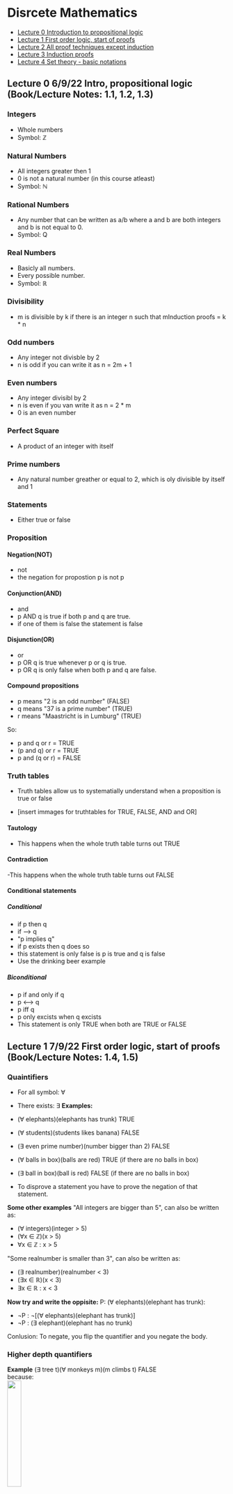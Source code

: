 # Disrcete Mathematics

- [Lecture 0 Introduction to propositional logic](#Lecture0)
- [Lecture 1 First order logic, start of proofs](#Lecture1)
- [Lecture 2 All proof techniques except induction](#Lecture2)
- [Lecture 3 Induction proofs](#Lecture3)
- [Lecture 4 Set theory - basic notations](#Lecture4)

## <a name=Lecture0></a> Lecture 0 6/9/22 Intro, propositional logic (Book/Lecture Notes: 1.1, 1.2, 1.3)
### Integers
- Whole numbers
- Symbol: ℤ

### Natural Numbers
- All integers greater then 1
- 0 is not a natural number (in this course atleast)
- Symbol: ℕ

### Rational Numbers
- Any number that can be written as a/b where a and b are both integers and b is not equal to 0.
- Symbol: Q

### Real Numbers
- Basicly all numbers. 
- Every possible number.
- Symbol: ℝ

### Divisibility
- m is divisible by k if there is an integer n such that mInduction proofs = k * n

### Odd numbers
- Any integer not divisble by 2
- n is odd if you can write it as n = 2m + 1

### Even numbers
- Any integer divisibl by 2
- n is even if you van write it as n = 2 * m
- 0 is an even number

### Perfect Square
- A product of an integer with itself

### Prime numbers
- Any natural number greather or equal to 2, which is oly divisible by itself and 1

### Statements
- Either true or false


### Proposition
#### Negation(NOT)
- not
- the negation for propostion p is not p

#### Conjunction(AND)
- and
- p AND q is true if both p and q are true.
- if one of them is false the statement is false

#### Disjunction(OR)
- or
- p OR q is true whenever p or q is true.
- p OR q is only false when both p and q are false.

#### Compound propositions
- p means "2 is an odd number" (FALSE)
- q means "37 is a prime number" (TRUE)
- r means "Maastricht is in Lumburg" (TRUE)

So:
- p and q or r  = TRUE
- (p and q) or r = TRUE
- p and (q or r) = FALSE

### Truth tables
- Truth tables allow us to systematially understand when a proposition is true or false

- [insert immages for truthtables for TRUE, FALSE, AND and OR]
#### Tautology
- This happens when the whole truth table turns out TRUE

#### Contradiction
-This happens when the whole truth table turns out FALSE

#### Conditional statements
##### Conditional
- if p then q
- if --> q
- "p implies q"
- if p exists then q does so
- this statement is only false is p is true and q is false
- Use the drinking beer example

##### Biconditional
- p if and only if q
- p <--> q
- p iff q
- p only excists when q excists
- This statement is only TRUE when both are TRUE or FALSE

## <a name=Lecture1></a> Lecture 1 7/9/22 First order logic, start of proofs (Book/Lecture Notes: 1.4, 1.5)

### Quaintifiers
- For all symbol: ∀
- There exists: ∃
**Examples:**
- (∀ elephants)(elephants has trunk) TRUE
- (∀ students)(students likes banana) FALSE
- (∃ even prime number)(number bigger than 2) FALSE
- (∀ balls in box)(balls are red) TRUE (if there are no balls in box)
- (∃ ball in box)(ball is red) FALSE (if there are no balls in box)

- To disprove a statement you have to prove the negation of that statement.

**Some other examples**
"All integers are bigger than 5", can also be written as:
- (∀ integers)(integer > 5)
- (∀x ∈ ℤ)(x > 5)
- ∀x ∈ ℤ : x > 5

"Some realnumber is smaller than 3", can also be written as:
- (∃ realnumber)(realnumber < 3)
- (∃x ∈ ℝ)(x < 3)
- ∃x ∈ ℝ : x < 3

**Now try and write the oppisite:**
P: (∀ elephants)(elephant has trunk):
- ¬P : ¬[(∀ elephants)(elephant has trunk)]
- ¬P : (∃ elephant)(elephant has no trunk)

Conlusion: To negate, you flip the quantifier and you negate the body.

### Higher depth quantifiers

**Example**
(∃ tree t)(∀ monkeys m)(m climbs t) FALSE  
because:<br>
<img src="imgs/MonkeyTree1.png"  width=25% height=25%>

(∀ monkeys m)(∃ trees t)(m climbs t) TRUE  
because:<br>
<img src="imgs/MonkeyTree2.png"  width=25% height=25%>


**Negation of example:**
P: (∃ tree t)(∀ monkeys m)(m climbs t):
- ¬P: [(∃ tree t)(∀ monkeys m)(m climbs t)]
- ¬P: (∀ trees t)(∃ monkey m)(m does not climb t)

### Direct proof
**Example 1**  
(∀x ∈ ℤ)(∃y ∈ ℤ)(3x + y <= 4) which is TRUE<br>
*proof by direct proof:*  <br>
<ins>let</ins> x ∈ ℤ <ins>take</ins> y = 3-3x  
(y ∈ ℤ because x = ℤ)  
<ins>then</ins> 3x+y=3x+(3-3x) = 3 <= 4 which completes the proof.

**Example 2**  
(∃x ∈ ℤ)(∀y ∈ ℤ)(3x + y <= 4) which is FALSE<br>
*proof by direct proof:*<br>
first we negate the proposition (WHY?) Sometimes to prove a proposition you have to disprove the negation of that proposition. In this case we have to disprove the propositio, so we are gonna prove the negation of the proposition.  
(∀x ∈ ℤ)(∃x ∈ ℤ)(3x + y > 4)  
<ins>let</ins> x ∈ ℤ <ins>take</ins> y = 5-3x
<ins>then</ins> 3x + (5-3x) > 4 = 5 > 4 is TRUE, which means that the orignal proposition is FALSE  
which completes the proof.

### Proof by Counter Example
**Example 1**  
(∀x ∈ ℤ)(∃y ∈ ℕ)(3x + y > 4)  TRUE <br>
*disprove by counter example:* <br>
<ins>Take</ins> x = 5  
<ins>Then</ins> for all natural numbers y we have 3x + y >= 15 + 1 (because y is ℕ) = 16 > 4 wich completes the prove.

**Example 2** 
(∀x ∈ ℝ)(∃y ∈ ℤ)(3x + y <= 4)<br> 
*disprove by counter example*<br>
<ins>let</ins> x ∈ ℝ: <ins>take</ins> y = ⌊3-3x⌋ (This is a flooring function, this roundsdown the function and will always be smaller then 3-3x. We have to do this because y cant by in ℤ because x is in ℝ)   
<ins>then</ins> 3x + y = 3x + ⌊3-3x⌋   
<= 3x + 3 - 3x = 3 <= 4 Whih is TRUE and completes the proof.

## <a name=Lecture2></a> Lecture 2 8/9/22 All proof techniques except induction (Book/Lecture Notes: 1.5)
### Proof by contradiction 
If we prove by contradiction you try to prove ¬P = FALSE instead of p = TRUE.<br>
You can do thi by assuming ¬P = TRUE and applying logical consequences to arrive at a contradiction.<br>

**Example 1**
*Prove that there is an infinite number of primes*<br>
<ins>First</ins> try to prove the negation of the propisition.<br> 
<ins>Assuming</ins>there is an infinite number of primes <br>
<ins>Then</ins> the contradiction is thath there is a biggest prime.<br>
<ins>let</ins> n ∈ Primes such that prime n = biggest prime.<br> 
{p1, p2,p3,.....} = {2,3,5,..,pn}<br>
consider the following number: <br>
N = p1 · p2 · p3 · . . . ·pn + 1 = 2 · 3 · 5 · . . . · pn + 1<br>
So N is the product of all prime numbers + 1.<br>
Then N is not divisible by 2, 3, 5, 7, and eventually pn.<br>
This means N is not divisble by any prime number.<br>
Since every natural number >= 2 that is not a prime can be written as a product of prime factors, N is a prime number itself.<br>
This however contradicts the assumption that pn is the biggest prime number because N is much bigger.<br>
*Conclusion:*<br>
So the propisition we tried to prove is FALSE, which means that there are infinite prime numbers thus the proof completes.

**Example 2**
Prove that there is no biggest number smaller then 1.<br>
Negation = there is a biggest number x smaller then 1.<br>
<img src="imgs/BigNumSmal1.png"  width=25% height=25%><br>
<ins>let</ins> x < 1 <ins>take</ins>y=(x+1)/2<br>
<ins>then</ins> y > (x+x)/2 = 2x/2 = x, So y > x<br>
This already tells us there is a bigger number then x, but we still have to prove y is smaller then 1.<br>
y < (1 + 1)/2 = 1, So y is smaller then 1<br>
x < y < 1. This proves that there is a biggest number than the biggest number we thought was te biggesst number. <br>
So it disproves our assumption and proves the initial proposition. Which completes the proof.

### Proof by contrapositive
- Trying to prove a proposition by contra positive looks like: p => q = ¬q => ¬p

**Example 1**
Prove -2 < x < 2 => x^2 + x -6 < 0 <br>
- contra positive is x > 2 or x < -2 and x^2 + x - 6 => 0
- x^2 + x - 6 => 0 = x > 2 or x < -2
- <ins>let</ins> x ∈ ℝ <ins>such that</ins> x^2 + x - 6 >= 0 (We try to prove LHS because we can calculate x)
- x^2 + x - 6 = (x+3)(x-2)
- x = -3 or x = 2
- Both need to be equal or be bigger then zero, so x >= either - 3 or 2
- So in this case only x >= 2 holds, but that is enough to prove the statement because of the OR operator.

**Example 2**
Prove ∀x ∈ ℤ : x^2 != 3
- contra positive: x^2 = 3 => x !∈ ℤ
- √x = √3 or -√3
- both are not an Integer.

### Biconditional Proof
- To prove a biconditional proposition such as, p <=> q, we have to prove two conditions at ones: p => q and q => p

**Example 1** <br>
Prove (x^2 + 5x - 6 = 0) <=> (x=-6 or x=1)
- First prove (x^2 + 5x - 6 = 0) => (x=-6 or x=1)
  - x^2 + 5x - 6 = 0 
  - (x - 1)(x + 6) = 0
  - So x = 1 or x = -6 TRUE
- Secondly prove (x=-6 or x=1) => (x^2 + 5x - 6 = 0)
  - (-6^2) + (5 * -6) - 6 = 0
  - 36 - 30 - 6 = 0 = 0 TRUE

**Example 2** <br>
Prove For all Natural numbers m and n: x >= y + 1 <=> x^2 >= y^2 + 3 (in this case we have two variables, bit different answer)
- First prove x >= y +1 => x^2 >= y^2 + 3
  - <ins>let</ins> x >= y + 1 this implies x^2 = (y + 1)^2
  - x^2 ≥ (y + 1)(y + 1)
  - x^2 ≥ y^2 + 2y + 1
  - x^2 ≥ y^2 + (2 * 1) + 1 (because y ≥ 1)
  - x^2 ≥ y^2 + 3 TRUE
- Secondly prove x^2 ≥ y^2 + 3 => x ≥ y + 1 
  - <ins>Let</ins> x2 ≥ y2 +3 <ins>then</ins> x must be bigger then y.
  - Since they are both natural numbers that implies x ≥ y + 1. TRUE

## <a name=Lecture3></a> Lecture 3 13/9/22 Induction proofs (Book/Lecture Notes: 1.6)
### Mathematical Induction
- Prove that for all numbers n >= ℕ where n is constant.  
  - First you start of by proving the <ins>base case</ins>: P(n=1)
  - Secondly you prove that for every n >= N <ins>Inductive step</ins>: P(n) => P(n+1) 

**Example 1**<br>
We have a country that has two types of coins: 3c and 7c.<br>
Now prove that you can make all sums of money >= 12 with these types of coins.<br>
- Prove by induction:
- Base case:
  - Does P(12) hold?
  - (3+3+3+3=12) TRUE
- Induction step: 
  - We need to prove the following: For al n >= 12, P(n) => P(n+1)
  - <ins>let</ins> n be an arbitrary natural number >= 12.
  - <ins>assume</ins> P(n) holds. Our goal is to prove P(n + 1)
  - Consider several cases:
  - **Case 1:**
    - we use at least two 7c coins to make n cents. 
    - <img src="imgs/cents1.png" witdh=25% height=25%>
    - p(n+1) holds
  - **Case 2:**
    - we use atleast two 3c coins to make n cents.
    - <img src="imgs/cents2.png" witdh=25% height=25%>
    - p(n+1) holds




## <a name=Lecture4></a> Lecture 4 14/9/22 Set theory - basic notations (Book/Lecture Notes: 2.1, 2.2)





